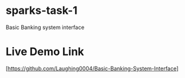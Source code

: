 # sparks-task-1
Basic Banking system interface
# Live Demo Link
[https://github.com/Laughing0004/Basic-Banking-System-Interface]
